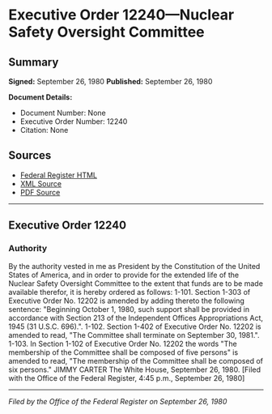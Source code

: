 # Executive Order 12240—Nuclear Safety Oversight Committee

## Summary

**Signed:** September 26, 1980
**Published:** September 26, 1980

**Document Details:**
- Document Number: None
- Executive Order Number: 12240
- Citation: None

## Sources
- [Federal Register HTML](https://www.presidency.ucsb.edu/documents/executive-order-12240-nuclear-safety-oversight-committee)
- [XML Source](None)
- [PDF Source](None)

---

## Executive Order 12240

### Authority

By the authority vested in me as President by the Constitution of the United States of America, and in order to provide for the extended life of the Nuclear Safety Oversight Committee to the extent that funds are to be made available therefor, it is hereby ordered as follows:
1-101. Section 1-303 of Executive Order No. 12202 is amended by adding thereto the following sentence: "Beginning October 1, 1980, such support shall be provided in accordance with Section 213 of the Independent Offices Appropriations Act, 1945 (31 U.S.C. 696).".
1-102. Section 1-402 of Executive Order No. 12202 is amended to read, "The Committee shall terminate on September 30, 1981.".
1-103. In Section 1-102 of Executive Order No. 12202 the words "The membership of the Committee shall be composed of five persons" is amended to read, "The membership of the Committee shall be composed of six persons."
JIMMY CARTER
The White House,
September 26, 1980.
[Filed with the Office of the Federal Register, 4:45 p.m., September 26, 1980]

---

*Filed by the Office of the Federal Register on September 26, 1980*
